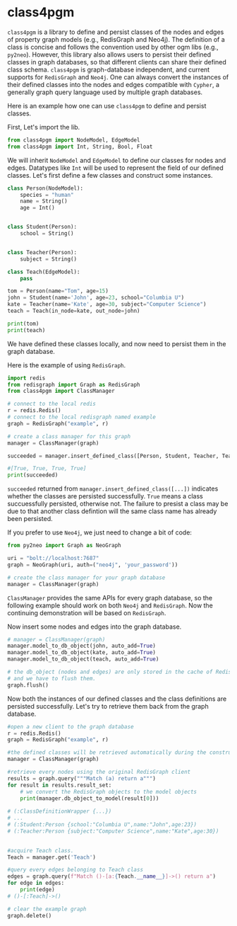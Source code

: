 # class4pgm
`class4pgm` is a library to define and persist classes of the nodes and edges of property graph models (e.g., RedisGraph and Neo4j). The definition of a class is concise and follows the convention used by other ogm libs (e.g., `py2neo`). However, this library also allows users to persist their defined classes in graph databases, so that different clients can share their defined class schema. `class4pgm` is graph-database independent, and current supports for `RedisGraph` and `Neo4j`. One can always convert the instances of their defined classes into the nodes and edges compatible with `Cypher`, a generally graph query language used by multiple graph databases.


Here is an example how one can use `class4pgm` to define and persist classes.

First, Let's import the lib.

```python
from class4pgm import NodeModel, EdgeModel
from class4pgm import Int, String, Bool, Float
```

We will inherit `NodeModel` and `EdgeModel` to define our classes for nodes and edges. Datatypes like `Int` will be used to represent the field of our defined classes. Let's first define a few classes and construct some instances.

```python
class Person(NodeModel):
    species = "human"
    name = String()
    age = Int()


class Student(Person):
    school = String()


class Teacher(Person):
    subject = String()

class Teach(EdgeModel):
    pass

tom = Person(name="Tom", age=15)
john = Student(name='John', age=23, school="Columbia U")
kate = Teacher(name='Kate', age=30, subject="Computer Science")
teach = Teach(in_node=kate, out_node=john)

print(tom)
print(teach)
```

We have defined these classes locally, and now need to persist them in the graph database.

Here is the example of using `RedisGraph`.
```python
import redis
from redisgraph import Graph as RedisGraph
from class4pgm import ClassManager

# connect to the local redis
r = redis.Redis()
# connect to the local redisgraph named example
graph = RedisGraph("example", r)

# create a class manager for this graph
manager = ClassManager(graph)

succeeded = manager.insert_defined_class([Person, Student, Teacher, Teach])

#[True, True, True, True]
print(succeeded)
```
`succeeded` returned from `manager.insert_defined_class([...])` indicates whether the classes are persisted successfully. `True` means a class succuessfully persisted, otherwise not. The failure to presist a class may be due to that another class defintion will the same class name has already been persisted.

If you prefer to use `Neo4j`, we just need to change a bit of code:
```python
from py2neo import Graph as NeoGraph

uri = "bolt://localhost:7687"
graph = NeoGraph(uri, auth=("neo4j", 'your_password'))

# create the class manager for your graph database
manager = ClassManager(graph)
```

`ClassManager` provides the same APIs for every graph database, so the following example should work on both `Neo4j` and `RedisGraph`. Now the continuing demonstration will be based on `RedisGraph`.

Now insert some nodes and edges into the graph database.
```python
# manager = ClassManager(graph)
manager.model_to_db_object(john, auto_add=True)
manager.model_to_db_object(kate, auto_add=True)
manager.model_to_db_object(teach, auto_add=True)

# the db_object (nodes and edges) are only stored in the cache of RedisGraph, 
# and we have to flush them.
graph.flush()
```

Now both the instances of our defined classes and the class definitions are persisted successfully. Let's try to retrieve them back from the graph database. 

```python
#open a new client to the graph database
r = redis.Redis()
graph = RedisGraph("example", r)

#the defined classes will be retrieved automatically during the construction of the graph client.
manager = ClassManager(graph)

#retrieve every nodes using the original RedisGraph client
results = graph.query("""Match (a) return a""")
for result in results.result_set:
    # we convert the RedisGraph objects to the model objects
    print(manager.db_object_to_model(result[0]))
    
# (:ClassDefinitionWrapper {...})
# ...
# (:Student:Person {school:"Columbia U",name:"John",age:23})
# (:Teacher:Person {subject:"Computer Science",name:"Kate",age:30})
    

#acquire Teach class.
Teach = manager.get('Teach')

#query every edges belonging to Teach class
edges = graph.query(f"Match ()-[a:{Teach.__name__}]->() return a")
for edge in edges:
    print(edge)
# ()-[:Teach]->()

# clear the example graph
graph.delete()
```



